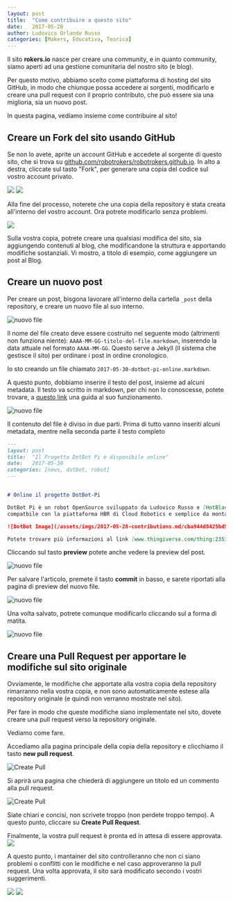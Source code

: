 ```yaml
---
layout: post
title:  "Come contribuire a questo sito"
date:   2017-05-28
author: Ludovico Orlando Russo
categories: [Makers, Educativa, Teorica]
---
```


Il sito **rokers.io** nasce per creare una community, e in quanto community, siamo
aperti ad una gestione comunitaria del nostro sito (e blog).

Per questo motivo, abbiamo scelto come piattaforma di hosting del sito GitHub, in modo
che chiunque possa accedere ai sorgenti, modificarlo e creare una pull request con
il proprio contributo, che può essere sia una miglioria, sia un nuovo post.

In questa pagina, vediamo insieme come contribuire al sito!

## Creare un Fork del sito usando GitHub

Se non lo avete, aprite un account GitHub e accedete al sorgente di questo sito,
che si trova su [github.com/robotrokers/robotrokers.github.io](https://github.com/robotrokers/robotrokers.github.io).
In alto a destra, cliccate sul tasto "Fork", per generare una copia del codice sul vostro account privato.

![](/assets/imgs/2017-05-28-contributions.md/fork1.png)
![](/assets/imgs/2017-05-28-contributions.md/fork2.png)

Alla fine del processo, noterete che una copia della repository è stata creata all'interno del vostro account. Ora potrete modificarlo senza problemi.

![](/assets/imgs/2017-05-28-contributions.md/fork3.png)

Sulla vostra copia, potrete creare una qualsiasi modifica del sito, sia aggiungendo contenuti al blog, che modificandone la struttura e apportando modifiche sostanziali. Vi mostro, a titolo di esempio, come aggiungere un post al Blog.

## Creare un nuovo post

Per creare un post, bisgona lavorare all'interno della cartella `_post` della repository, e creare un nuovo file al suo interno.

![nuovo file](/assets/imgs/2017-05-28-contributions.md/newfile.png)

Il nome del file creato deve essere costruito nel seguente modo (altrimenti non funziona niente):
`AAAA-MM-GG-titolo-del-file.markdown`, inserendo la data attuale nel formato `AAAA-MM-GG`. Questo serve a Jekyll (il sistema che gestisce il sito) per ordinare i post in ordine cronologico.

Io sto creando un file chiamato `2017-05-30-dotbot-pi-online.markdown`.

A questo punto, dobbiamo inserire il testo del post, insieme ad alcuni metadata. Il testo va scritto in markdown, per chi non lo conoscesse, potete trovare, a [questo link](http://www.maffucci.it/2013/08/29/formattazione-del-testo-con-markdown/) una guida al suo funzionamento.

![nuovo file](/assets/imgs/2017-05-28-contributions.md/writefile.png)


Il contenuto del file è diviso in due parti. Prima di tutto vanno inseriti alcuni metadata, mentre nella seconda parte il testo completo

```markdown
---
layout: post
title:  "Il Progetto DotBot Pi è disponibile online"
date:   2017-05-30
categories: [news, dotbot, robot]
---


# Online il progetto DotBot-Pi

DotBot Pi è un robot OpenSource sviluppato da Ludovico Russo e [HotBlack Robotics](www.hotblackrobotics.com). È il primo robot DotBot interamente
compatbile con la piattaforma HBR di Cloud Robotics e semplice da montare!

![DotBot Image](/assets/imgs/2017-05-28-contributions.md/cba944d8425bd5ed84eacdee732a950f_preview_featured.JPG)

Potete trovare più informazioni al link [www.thingiverse.com/thing:2353479](https://www.thingiverse.com/thing:2353479).
```

Cliccando sul tasto **preview** potete anche vedere la preview del post.

![nuovo file](/assets/imgs/2017-05-28-contributions.md/preview.png)


Per salvare l'articolo, premete il tasto **commit** in basso, e sarete riportati alla pagina di preview del nuovo file.

![nuovo file](/assets/imgs/2017-05-28-contributions.md/commit.png)


Una volta salvato, potrete comunque modificarlo cliccando sul a forma di matita.

![nuovo file](/assets/imgs/2017-05-28-contributions.md/edit.png)

## Creare una Pull Request per apportare le modifiche sul sito originale

Ovviamente, le modifiche che apportate alla vostra copia della repository rimarranno nella vostra copia, e non sono automaticamente estese alla repository originale (e quindi non verranno mostrate nel sito). 

Per fare in modo che queste modifiche siano implementate nel sito, dovete creare una pull request verso la repository originale. 

Vediamo come fare.

Accediamo alla pagina principale della copia della repository e clicchiamo il tasto **new pull request**.

![Create Pull](/assets/imgs/2017-05-28-contributions.md/createpull.png)

Si aprirà una pagina che chiederà di aggiungere un titolo ed un commento alla pull request.

![Create Pull](/assets/imgs/2017-05-28-contributions.md/commentpull.png)

Siate chiari e concisi, non scrivete troppo (non perdete troppo tempo). A questo punto, cliccare su **Create Pull Request**.

Finalmente, la vostra pull request è pronta ed in attesa di essere approvata.
![](/assets/imgs/2017-05-28-contributions.md/pullrequest.png)

A questo punto, i mantainer del sito controlleranno che non ci siano problemi o conflitti con le modifiche e nel caso approveranno la pull request. Una volta approvata, il sito sarà modificato secondo i vostri suggerimenti.

![](/assets/imgs/2017-05-28-contributions.md/pulldone1.png)
![](/assets/imgs/2017-05-28-contributions.md/pulldone2.png)
